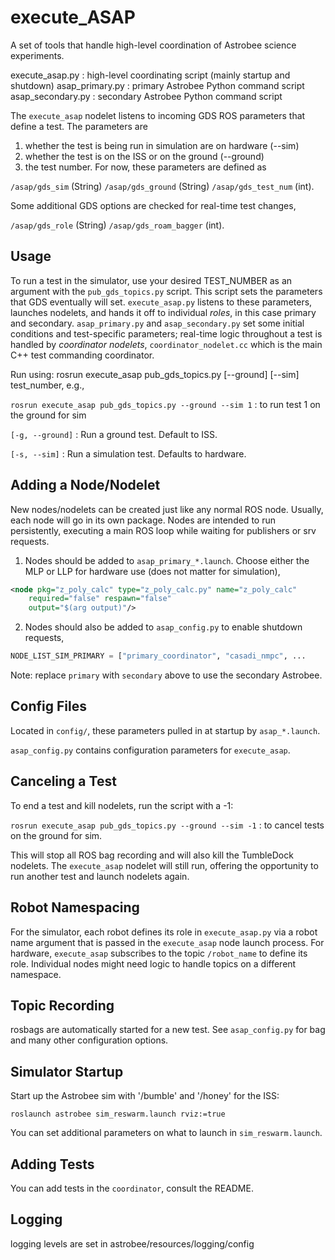 # execute_ASAP

A set of tools that handle high-level coordination of Astrobee science experiments.

execute_asap.py : high-level coordinating script (mainly startup and shutdown)
asap_primary.py : primary Astrobee Python command script
asap_secondary.py : secondary Astrobee Python command script

The `execute_asap` nodelet listens to incoming GDS ROS parameters that define a test. The parameters are
1) whether the test is being run in simulation are on hardware (--sim)
2) whether the test is on the ISS or on the ground (--ground)
3) the test number. For now, these parameters are defined as

`/asap/gds_sim`  (String)
`/asap/gds_ground`   (String)
`/asap/gds_test_num`   (int).

Some additional GDS options are checked for real-time test changes,

`/asap/gds_role` (String)
`/asap/gds_roam_bagger` (int).

## Usage

To run a test in the simulator, use your desired TEST_NUMBER as an argument with the `pub_gds_topics.py` script. This script sets the parameters that GDS eventually will set. `execute_asap.py` listens to these parameters, launches nodelets, and hands it off to individual *roles*, in this case
primary and secondary. `asap_primary.py` and `asap_secondary.py` set some initial conditions and test-specific parameters; real-time logic throughout a test is handled by *coordinator nodelets*, `coordinator_nodelet.cc` which is the main C++ test commanding coordinator.

Run using: rosrun execute_asap pub_gds_topics.py [--ground] [--sim] test_number, e.g.,

`rosrun execute_asap pub_gds_topics.py --ground --sim 1` : to run test 1 on the ground for sim

`[-g, --ground]` : Run a ground test. Default to ISS.

`[-s, --sim]` : Run a simulation test. Defaults to hardware.

## Adding a Node/Nodelet

New nodes/nodelets can be created just like any normal ROS node. Usually, each node will go in its own package.
Nodes are intended to run persistently, executing a main ROS loop while waiting for publishers or srv requests.

1. Nodes should be added to `asap_primary_*.launch`. Choose either the MLP or LLP for hardware use (does not matter for simulation),

```XML
<node pkg="z_poly_calc" type="z_poly_calc.py" name="z_poly_calc"
    required="false" respawn="false"
    output="$(arg output)"/>
```

2. Nodes should also be added to `asap_config.py` to enable shutdown requests,

```Python
NODE_LIST_SIM_PRIMARY = ["primary_coordinator", "casadi_nmpc", ...
```

Note: replace `primary` with `secondary` above to use the secondary Astrobee.

## Config Files

Located in `config/`, these parameters pulled in at startup by `asap_*.launch`.

`asap_config.py` contains configuration parameters for `execute_asap`.

## Canceling a Test

To end a test and kill nodelets, run the script with a -1:

`rosrun execute_asap pub_gds_topics.py --ground --sim -1` : to cancel tests on the ground for sim.

This will stop all ROS bag recording and will also kill the TumbleDock nodelets. The `execute_asap` nodelet will still run, offering the opportunity to run another test and launch nodelets again.

## Robot Namespacing

For the simulator, each robot defines its role in `execute_asap.py` via a robot name argument that is passed in the `execute_asap` node launch process. For hardware, `execute_asap` subscribes to the topic `/robot_name` to define its role. Individual nodes might need logic to handle topics on a different namespace.

## Topic Recording

rosbags are automatically started for a new test. See `asap_config.py` for bag and many other configuration options.

## Simulator Startup

Start up the Astrobee sim with '/bumble' and '/honey' for the ISS:

`roslaunch astrobee sim_reswarm.launch rviz:=true`

You can set additional parameters on what to launch in `sim_reswarm.launch`.

## Adding Tests

You can add tests in the `coordinator`, consult the README.

## Logging

logging levels are set in astrobee/resources/logging/config
